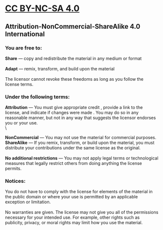 # [CC BY-NC-SA 4.0](https://creativecommons.org/licenses/by-nc-sa/4.0/)  
## Attribution-NonCommercial-ShareAlike 4.0 International

### You are free to:  

**Share** — copy and redistribute the material in any medium or format  
\
**Adapt** — remix, transform, and build upon the material  
\
The licensor cannot revoke these freedoms as long as you follow the license terms.  

### Under the following terms:  

**Attribution** — You must give appropriate credit , provide a link to the license, and indicate if changes were made . You may do so in any reasonable manner, but not in any way that suggests the licensor endorses you or your use.  
\
       
**NonCommercial** — You may not use the material for commercial purposes.
\
**ShareAlike** — If you remix, transform, or build upon the material, you must distribute your contributions under the same license as the original.  
\
**No additional restrictions** — You may not apply legal terms or technological measures that legally restrict others from doing anything the license permits.  

### Notices:  

You do not have to comply with the license for elements of the material in the public domain or where your use is permitted by an applicable exception or limitation.  
\
No warranties are given. The license may not give you all of the permissions necessary for your intended use. For example, other rights such as publicity, privacy, or moral rights may limit how you use the material.  
